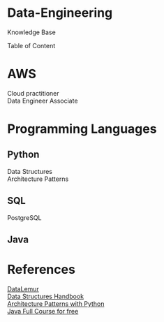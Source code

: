# Data-Engineering
Knowledge Base 

Table of Content

# AWS

Cloud practitioner  
Data Engineer Associate

# Programming Languages

## Python
Data Structures  
Architecture Patterns

## SQL
PostgreSQL

## Java

# References
[DataLemur](https://datalemur.com)  
[Data Structures Handbook](https://www.thedshandbook.com)  
[Architecture Patterns with Python](https://www.cosmicpython.com/book/preface.html)  
[Java Full Course for free](https://www.youtube.com/watch?v=xk4_1vDrzzo)  

